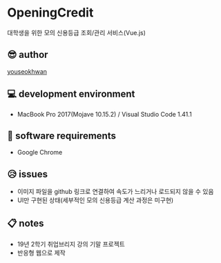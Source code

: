 # OpeningCredit

대학생을 위한 모의 신용등급 조회/관리 서비스(Vue.js)

## 😎 author

[youseokhwan](https://github.com/youseokhwan)

## 💻 development environment

- MacBook Pro 2017(Mojave 10.15.2) / Visual Studio Code 1.41.1

## 📀 software requirements

- Google Chrome

## 😥 issues

- 이미지 파일을 github 링크로 연결하여 속도가 느리거나 로드되지 않을 수 있음
- UI만 구현된 상태(세부적인 모의 신용등급 계산 과정은 미구현)

## 📋 notes

- 19년 2학기 취업브리지 강의 기말 프로젝트
- 반응형 웹으로 제작
